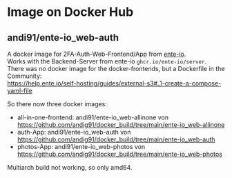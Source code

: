 # Image on Docker Hub  
## andi91/ente-io_web-auth  

A docker image for 2FA-Auth-Web-Frontend/App from [ente-io](https://ente.io/).  
Works with the Backend-Server from ente-io `ghcr.io/ente-io/server`.  
There was no docker image for the docker-frontends, but a Dockerfile in the Community:  
https://help.ente.io/self-hosting/guides/external-s3#_1-create-a-compose-yaml-file   

So there now three docker images:  
- all-in-one-frontend: andi91/ente-io_web-allinone von https://github.com/andig91/docker_build/tree/main/ente-io_web-allinone
- auth-App: andi91/ente-io_web-auth von https://github.com/andig91/docker_build/tree/main/ente-io_web-auth
- photos-App: andi91/ente-io_web-photos von https://github.com/andig91/docker_build/tree/main/ente-io_web-photos

Multiarch build not working, so only amd64. 